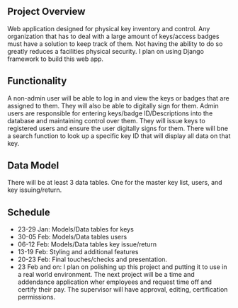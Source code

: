 ## Project Overview

Web application designed for physical key inventory and control. Any organization that has to deal with a large amount of keys/access badges must have a solution to keep track of them. Not having the ability to do so greatly reduces a facilities physical security. I plan on using Django framework to build this web app. 

## Functionality

A non-admin user will be able to log in and view the keys or badges that are assigned to them. They will also be able to digitally sign for them. Admin users are responsible for entering keys/badge ID/Descriptions into the database and maintaining control over them. They will issue keys to registered users and ensure the user digitally signs for them. There will bne a search function to look up a specific key ID that will display all data on that key.

## Data Model

There will be at least 3 data tables. One for the master key list, users, and key issuing/return. 

## Schedule

- 23-29 Jan: Models/Data tables for keys
- 30-05 Feb: Models/Data tables users
- 06-12 Feb: Models/Data tables key issue/return
- 13-19 Feb: Styling and additional features
- 20-23 Feb: Final touches/checks and presentation.
- 23 Feb and on: I plan on polishing up this project and putting it to use in a real world environment. The next project will be a time and addendance application wher employees and request time off and certify their pay. The supervisor will have approval, editing, certification permissions.